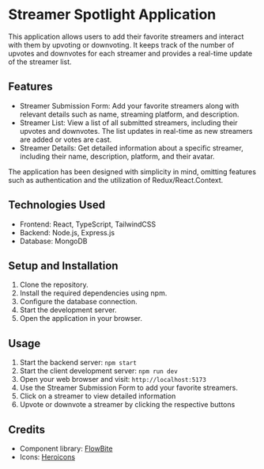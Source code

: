 # Streamer Spotlight Application

This application allows users to add their favorite streamers and interact with them by upvoting or downvoting. It keeps track of the number of upvotes and downvotes for each streamer and provides a real-time update of the streamer list.

## Features

-   Streamer Submission Form: Add your favorite streamers along with relevant details such as name, streaming platform, and description.
-   Streamer List: View a list of all submitted streamers, including their upvotes and downvotes. The list updates in real-time as new streamers are added or votes are cast.
-   Streamer Details: Get detailed information about a specific streamer, including their name, description, platform, and their avatar.

The application has been designed with simplicity in mind, omitting features such as authentication and the utilization of Redux/React.Context.

## Technologies Used

-   Frontend: React, TypeScript, TailwindCSS
-   Backend: Node.js, Express.js
-   Database: MongoDB

## Setup and Installation

1. Clone the repository.
2. Install the required dependencies using npm.
3. Configure the database connection.
4. Start the development server.
5. Open the application in your browser.

## Usage

1. Start the backend server: `npm start`
2. Start the client development server: `npm run dev`
3. Open your web browser and visit: `http://localhost:5173`
4. Use the Streamer Submission Form to add your favorite streamers.
5. Click on a streamer to view detailed information
6. Upvote or downvote a streamer by clicking the respective buttons

## Credits

-   Component library: [FlowBite](https://flowbite.com/docs/components)
-   Icons: [Heroicons](https://heroicons.com/)
